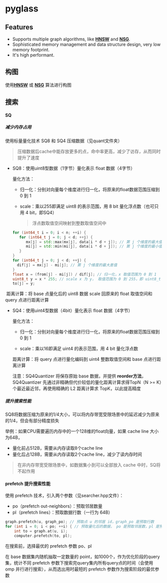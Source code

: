 # pyglass

## Features

- Supports multiple graph algorithms, like [**HNSW**](https://github.com/nmslib/hnswlib) and [**NSG**](https://github.com/ZJULearning/nsg).
- Sophisticated memory management and data structure design, very low memory footprint.
- It's high performant.

## 构图

使用[**HNSW**](https://github.com/nmslib/hnswlib) 或 [**NSG**](https://github.com/ZJULearning/nsg) 算法进行构图

## 搜索

#### SQ 

##### 减少内存占用

使用标量量化技术 SQ8 和 SQ4 压缩数据（见quant文件夹）

> 压缩数据后cache中能存放更多的点，命中率更高，减少了访存，从而同时提升了速度

- SQ8：使用uint8型数据（1字节）量化表示 float 数据（4字节）

  量化方法：

  - 归一化：分别对向量每个维度进行归一化，将原来的float数据范围压缩到 0 到 1

  - scale：乘以255即满足 uint8 的表示范围，用 8 bit 量化浮点数（也可只用 4 bit，即SQ4）

    > 浮点数取值空间映射到整数取值空间中

  ```c++
  for (int64_t i = 0; i < n; ++i) {
     for (int64_t j = 0; j < d; ++j) {
        mx[j] = std::max(mx[j], data[i * d + j]); // 第 j 个维度的最大值
        mi[j] = std::min(mi[j], data[i * d + j]); // 第 j 个维度的最小值
     }
  }
  for (int64_t j = 0; j < d; ++j) {
    dif[j] = mx[j] - mi[j]; // 第 j 个维度的最大差值
  }
  float x = (from[j] - mi[j]) / dif[j]; // 归一化，x 取值范围为 0 到 1
  uint8_t y = x * 255; // scale x 为 y， 取值范围为 0 到 255，即 uint8_t 取值范围
  to[j] = y;
  ```

​	距离计算：将 base 点量化后的 uint8 数据 scale 回原来的 float 取值空间和 query 点进行距离计算

- SQ4：使用uint4型数据（4bit）量化表示 float 数据（4字节）

  量化方法：

  - 归一化：分别对向量每个维度进行归一化，将原来的float数据范围压缩到 0 到 1

  - scale：乘以16即满足 uint4 的表示范围，用 4 bit 量化浮点数

  距离计算：将 query 点进行量化编码到 uint4 整数取值空间和 base 点进行距离计算

  注意：SQ4Quantizer 将保存原始 base 数据，并提供 **reorder方法**，SQ4Quantizer 先通过非精确但代价较低的量化距离计算求得TopN（N >= K）个最近最近邻，再使用精确的 L2 距离计算求 TopK，以此提高精度

##### 提升搜索性能

SQ8将数据压缩为原来的1/4大小，可以将内存带宽受限场景中的延迟减少为原来的1/4，但会有部分精度损失

举例：如果CPU需要遍历内存中的一个128维的float向量，如果 cache line 大小为64B，

- 量化前占512B，需要从内存读取8个cache line
- 量化后占128B，需要从内存读取2个cache line，减少了读内存时间

> 在非内存带宽受限场景中，如数据集小到可以全部放入 cache 中时，SQ将不起作用

#### prefetch 提升搜索性能

使用 prefetch 技术，引入两个参数（见searcher.hpp文件）：

- po（prefetch out-neighbors）：预取邻居数量
- pl（prefetch lines）：预取数据行数（一行为 64B）

```C++
graph.prefetch(u, graph_po); // 预取点 u 的邻居 id，graph_po 是预取行数
for (int i = 0; i < po; ++i) { // 预取量化后的数据， po 是预取邻居数，pl 是预取数据行数
    int to = graph.at(u, i);
    computer.prefetch(to, pl);
```

在搜索前，选择最优的 prefetch 参数 po、pl

在 base 数据集内随机抽取一定数量的 point，如1000个，作为优化阶段的query集，统计不同 prefetch 参数下搜索完query集内所有query点的时间（会使用 omp 并行进行搜索），从而选出用时最短的 prefetch 参数作为搜索阶段的最优参数

